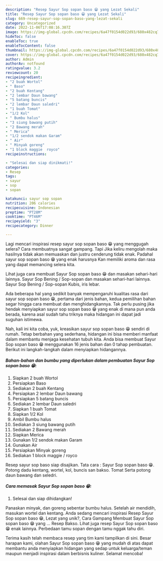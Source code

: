 ```yaml
---
description: "Resep Sayur Sop sopan baso 😁 yang Lezat Sekali"
title: "Resep Sayur Sop sopan baso 😁 yang Lezat Sekali"
slug: 669-resep-sayur-sop-sopan-baso-yang-lezat-sekali
category: Uncategorized
date: 2022-11-06T17:08:16.307Z
image: https://img-global.cpcdn.com/recipes/6a47f0154d022d93/680x482cq70/sayur-sop-sopan-baso-foto-resep-utama.jpg
hideToc: false
enableToc: true
enableTocContent: false
thumbnail: https://img-global.cpcdn.com/recipes/6a47f0154d022d93/680x482cq70/sayur-sop-sopan-baso-foto-resep-utama.jpg
cover: https://img-global.cpcdn.com/recipes/6a47f0154d022d93/680x482cq70/sayur-sop-sopan-baso-foto-resep-utama.jpg
author: Admin
authorAv: notfound
ratingvalue: 3.2
reviewcount: 20
recipeingredient:
- "2 buah Wortol"
- " Baso"
- "2 buah Kentang"
- "2 lembar Daun bawang"
- "5 batang buncis"
- "2 lembar Daun saledri"
- "1 buah Tomat"
- "1/2 Kol"
- " Bumbu halus"
- "3 siung bawang putih"
- "2 Bawang merah"
- " Merica"
- "1/2 sendok makan Garam"
- " Air"
- " Minyak goreng"
- "1 block maggie  royco"
recipeinstructions:

- "Selesai dan siap dinikmati!"
categories:
- Resep
tags:
- sayur
- sop
- sopan

katakunci: sayur sop sopan 
nutrition: 206 calories
recipecuisine: Indonesian
preptime: "PT28M"
cooktime: "PT46M"
recipeyield: "3"
recipecategory: Dinner

---
```



Lagi mencari inspirasi resep sayur sop sopan baso 😁 yang menggugah selera? Cara membuatnya sangat gampang. Tapi Jika keliru mengolah maka hasilnya tidak akan memuaskan dan justru cenderung tidak enak. Padahal sayur sop sopan baso 😁 yang enak harusnya Kan memiliki aroma dan rasa yang dapat memancing selera kita.


Lihat juga cara membuat Sayur Sop sopan baso 😁 dan masakan sehari-hari lainnya. Sayur Sop Bening / Sop-sopan dan masakan sehari-hari lainnya. Sayur Sop Bening / Sop-sopan Kubis, iris lebar.

Ada beberapa hal yang sedikit banyak mempengaruhi kualitas rasa dari sayur sop sopan baso 😁, pertama dari jenis bahan, kedua pemilihan bahan segar hingga cara membuat dan menghidangkannya. Tak perlu pusing jika hendak menyiapkan sayur sop sopan baso 😁 yang enak di mana pun anda berada, karena asal sudah tahu triknya maka hidangan ini dapat jadi suguhan istimewa.


Nah, kali ini kita coba, yuk, kreasikan sayur sop sopan baso 😁 sendiri di rumah. Tetap berbahan yang sederhana, hidangan ini bisa memberi manfaat dalam membantu menjaga kesehatan tubuh kita. Anda bisa membuat Sayur Sop sopan baso 😁 menggunakan 16 jenis bahan dan 0 tahap pembuatan. Berikut ini langkah-langkah dalam menyiapkan hidangannya.

<!--inarticleads1-->

##### Bahan-bahan dan bumbu yang diperlukan dalam pembuatan Sayur Sop sopan baso 😁:

1. Siapkan 2 buah Wortol
1. Persiapkan  Baso
1. Sediakan 2 buah Kentang
1. Persiapkan 2 lembar Daun bawang
1. Persiapkan 5 batang buncis
1. Sediakan 2 lembar Daun saledri
1. Siapkan 1 buah Tomat
1. Siapkan 1/2 Kol
1. Ambil  Bumbu halus
1. Sediakan 3 siung bawang putih
1. Sediakan 2 Bawang merah
1. Siapkan  Merica
1. Gunakan 1/2 sendok makan Garam
1. Gunakan  Air
1. Persiapkan  Minyak goreng
1. Sediakan 1 block maggie / royco


Resep sayur sop baso siap disajikan. Tata cara : Sayur Sop sopan baso 😁. Potong dadu kentang, wortel, kol, buncis san bakso. Tomat Serta potong daun bawang dan seledri. 

<!--inarticleads2-->

##### Cara memasak Sayur Sop sopan baso 😁:


1. Selesai dan siap dihidangkan!

Panaskan minyak, dan goreng sebentar bumbu halus. Setelah air mendidih, masukan wortel dan kentang. Anda sedang mencari inspirasi Resep Sayur Sop sopan baso 😁, Lezat yang unik?, Cara Gampang Membuat Sayur Sop sopan baso 😁 yang … Resep Bakso. Lihat juga resep Sayur Sop sopan baso 😁 enak lainnya. Perbedaan tamu sopan dengan tamu nggak tahu diri. 

Terima kasih telah membaca resep yang tim kami tampilkan di sini. Besar harapan kami, olahan Sayur Sop sopan baso 😁 yang mudah di atas dapat membantu anda menyiapkan hidangan yang sedap untuk keluarga/teman maupun menjadi inspirasi dalam berbisnis kuliner. Selamat mencoba!
